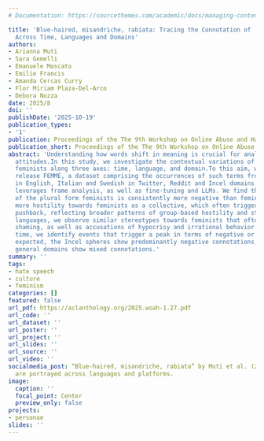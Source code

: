 ```yaml
---
# Documentation: https://sourcethemes.com/academic/docs/managing-content/

title: 'Blue-haired, misandriche, rabiata: Tracing the Connotation of ‘Feminist(s)’
  Across Time, Languages and Domains'
authors:
- Arianna Muti
- Sara Gemelli
- Emanuele Moscato
- Emilie Francis
- Amanda Cercas Curry
- Flor Miriam Plaza-Del-Arco
- Debora Nozza
date: 2025/8
doi: ''
publishDate: '2025-10-19'
publication_types:
- '1'
publication: Proceedings of the The 9th Workshop on Online Abuse and Harms (WOAH)
publication_short: Proceedings of the The 9th Workshop on Online Abuse and Harms (WOAH)
abstract: 'Understanding how words shift in meaning is crucial for analyzing societal
  attitudes.In this study, we investigate the contextual variations of the terms feminist,
  feminists along three axes: time, language, and domain.To this aim, we collect and
  release FEMME, a dataset comprising the occurrences of such terms from 2014 to 2023
  in English, Italian and Swedish in Twitter, Reddit and Incel domains.Our methodology
  leverages frame analysis, as well as fine-tuning and LLMs. We find that the connotation
  of the plural form feminists is consistently more negative than feminist, indicating
  more hostility towards feminists as a collective, which often triggers greater societal
  pushback, reflecting broader patterns of group-based hostility and stigma. Across
  languages, we observe similar stereotypes towards feminists that often include body
  shaming, as well as accusations of hypocrisy and irrational behavior. In terms of
  time, we identify events that trigger a peak in terms of negative or positive connotation.As
  expected, the Incel spheres show predominantly negative connotations, while the
  general domains show mixed connotations.'
summary: ''
tags:
- hate speech
- culture
- feminism
categories: []
featured: false
url_pdf: https://aclanthology.org/2025.woah-1.27.pdf
url_code: ''
url_dataset: ''
url_poster: ''
url_project: ''
url_slides: ''
url_source: ''
url_video: ''
socialmedia_post: “Blue-haired, misandriche, rabiata” by Muti et al. (2025) analyzes how feminists
  are portrayed across languages and platforms.
image:
  caption: ''
  focal_point: Center
  preview_only: false
projects:
- personae
slides: ''
---
```

